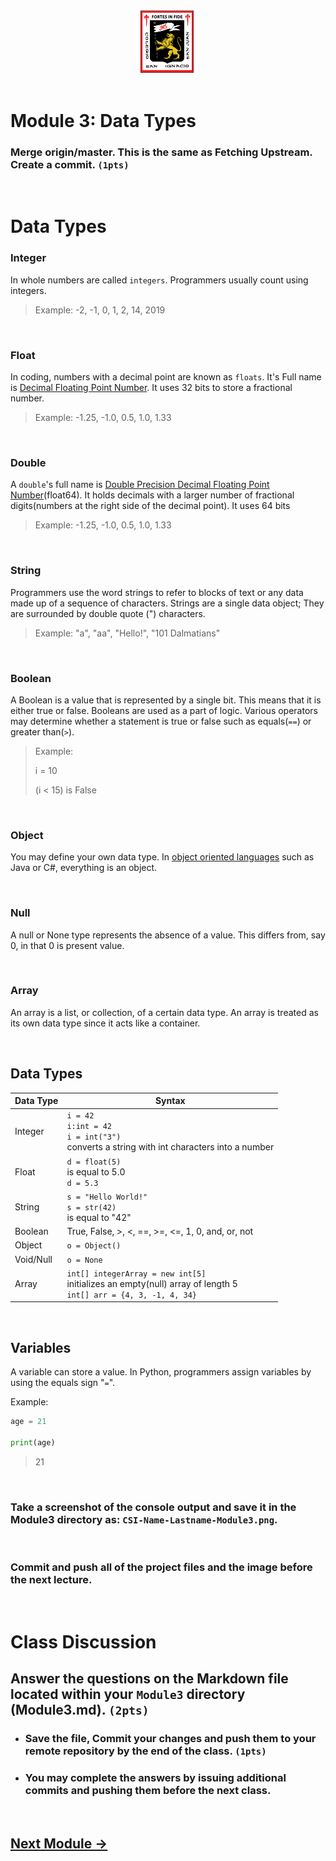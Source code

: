 <div style="text-align:center">
        <img    src="../../images/csi.png" 
                title="Colegio San Ignacio" 
                width="20%" 
                height="20%" />
</div>
<br>

# Module 3: Data Types

### Merge origin/master. This is the same as Fetching Upstream. Create a commit. `(1pts)`

<br>

# Data Types

### Integer
In whole numbers are called `integers`. Programmers usually count using integers. 
>Example: -2, -1, 0, 1, 2, 14, 2019

<br>

### Float
In coding, numbers with a decimal point are known as `floats`. It's Full name is <u>Decimal Floating Point Number</u>. It uses 32 bits to store a fractional number. 
>Example: -1.25, -1.0, 0.5, 1.0, 1.33

<br>

### Double
A `double`'s full name is <u>Double Precision Decimal Floating Point Number</u>(float64). It holds decimals with a larger number of fractional digits(numbers at the right side of the decimal point). It uses 64 bits
>Example: -1.25, -1.0, 0.5, 1.0, 1.33

<br>

### String
Programmers use the word strings to refer to blocks of text or any data made up of a sequence of characters. Strings are a single data object; They are surrounded by double quote (") characters. 
>Example: "a", "aa", "Hello!", "101 Dalmatians"

<br>

### Boolean
A Boolean is a value that is represented by a single bit. This means that it is either true or false. Booleans are used as a part of logic. Various operators may determine whether a statement is true or false such as equals(`==`) or greater than(`>`).
>Example:
>
>i = 10
>
>(i < 15) is False

<br>

### Object
You may define your own data type. In <u>object oriented languages</u> such as Java or C#, everything is an object.

<br>

### Null
A null or None type represents the absence of a value. This differs from, say 0, in that 0 is present value. 

<br>

### Array
An array is a list, or collection, of a certain data type. An array is treated as its own data type since it acts like a container.

<br>

## Data Types

| Data Type | Syntax | 
|-----------|--------|
|Integer | `i = 42` <br> `i:int = 42` <br> `i = int("3")` <br> converts a string with int characters into a number |
|Float | `d = float(5)` <br> is equal to 5.0 <br> `d = 5.3` |
|String | `s = "Hello World!"` <br> `s = str(42)` <br> is equal to "42" |
|Boolean | True, False, >, <, ==, >=, <=, 1, 0, and, or, not |
|Object | `o = Object()` |
|Void/Null | `o = None` |
|Array | `int[] integerArray = new int[5]` <br> initializes an empty(null) array of length 5 <br> `int[] arr = {4, 3, -1, 4, 34}`|

<br>

## Variables

A variable can store a value.  In Python, programmers assign variables by using the equals sign "`=`". 

Example: 

```python
age = 21

print(age)
```
>21

<br>


### Take a screenshot of the console output and save it in the Module3 directory as: `CSI-Name-Lastname-Module3.png`.

<br>

### Commit and push all of the project files and the image before the next lecture.

<br>

# Class Discussion
## Answer the questions on the Markdown file located within your `Module3` directory (Module3.md). `(2pts)`

<!-- This is a comment. It is not processed by the code -->
<!-- Welcome! These are your questions. -->
<!-- Answer using full sentences to receive all points. -->
<!-- 

What is the diference between a Java object and a primitive data type. List the primitives.

 - Answer:

Correctly initialize every primitive data type twice(2 examples).

 - Answer:

What part of the instructions was incomplete or unclear?

 - Answer:

Type down any class notes below this sentence:




Lackluster responses may result in point deductions.
-->

* ### Save the file, Commit your changes and push them to your remote repository by the end of the class. `(1pts)`
* ### You may complete the answers by issuing additional commits and pushing them before the next class.

<br>

## [Next Module ->](/../../tree/main/Modules/Module3/Module3.md)